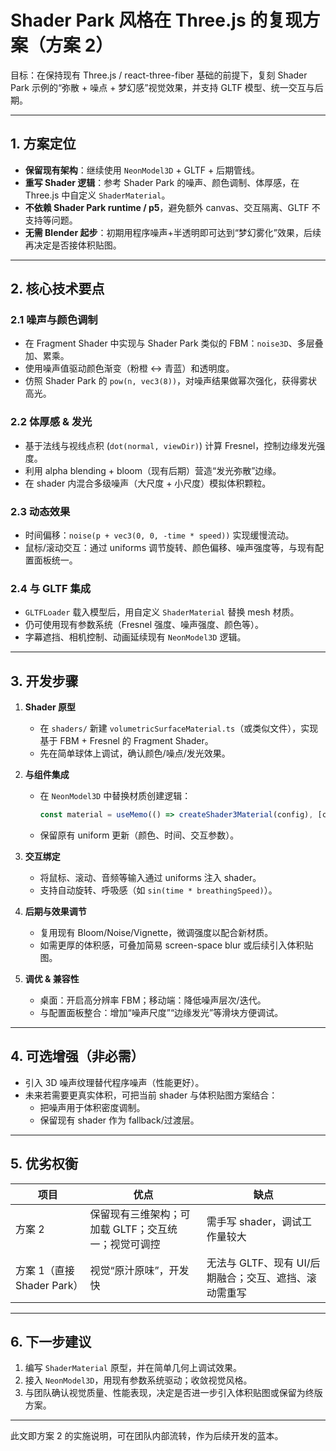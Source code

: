 # Shader Park 风格在 Three.js 的复现方案（方案 2）

目标：在保持现有 Three.js / react-three-fiber 基础的前提下，复刻 Shader Park 示例的“弥散 + 噪点 + 梦幻感”视觉效果，并支持 GLTF 模型、统一交互与后期。

---

## 1. 方案定位
- **保留现有架构**：继续使用 `NeonModel3D` + GLTF + 后期管线。
- **重写 Shader 逻辑**：参考 Shader Park 的噪声、颜色调制、体厚感，在 Three.js 中自定义 `ShaderMaterial`。
- **不依赖 Shader Park runtime / p5**，避免额外 canvas、交互隔离、GLTF 不支持等问题。
- **无需 Blender 起步**：初期用程序噪声+半透明即可达到“梦幻雾化”效果，后续再决定是否接体积贴图。

---

## 2. 核心技术要点

### 2.1 噪声与颜色调制
- 在 Fragment Shader 中实现与 Shader Park 类似的 FBM：`noise3D`、多层叠加、累乘。
- 使用噪声值驱动颜色渐变（粉橙 ↔ 青蓝）和透明度。
- 仿照 Shader Park 的 `pow(n, vec3(8))`，对噪声结果做幂次强化，获得雾状高光。

### 2.2 体厚感 & 发光
- 基于法线与视线点积 (`dot(normal, viewDir)`) 计算 Fresnel，控制边缘发光强度。
- 利用 alpha blending + bloom（现有后期）营造“发光弥散”边缘。
- 在 shader 内混合多级噪声（大尺度 + 小尺度）模拟体积颗粒。

### 2.3 动态效果
- 时间偏移：`noise(p + vec3(0, 0, -time * speed))` 实现缓慢流动。
- 鼠标/滚动交互：通过 uniforms 调节旋转、颜色偏移、噪声强度等，与现有配置面板统一。

### 2.4 与 GLTF 集成
- `GLTFLoader` 载入模型后，用自定义 `ShaderMaterial` 替换 mesh 材质。
- 仍可使用现有参数系统（Fresnel 强度、噪声强度、颜色等）。
- 字幕遮挡、相机控制、动画延续现有 `NeonModel3D` 逻辑。

---

## 3. 开发步骤

1. **Shader 原型**
   - 在 `shaders/` 新建 `volumetricSurfaceMaterial.ts`（或类似文件），实现基于 FBM + Fresnel 的 Fragment Shader。
   - 先在简单球体上调试，确认颜色/噪点/发光效果。

2. **与组件集成**
   - 在 `NeonModel3D` 中替换材质创建逻辑：
     ```ts
     const material = useMemo(() => createShader3Material(config), [config]);
     ```
   - 保留原有 uniform 更新（颜色、时间、交互参数）。

3. **交互绑定**
   - 将鼠标、滚动、音频等输入通过 uniforms 注入 shader。
   - 支持自动旋转、呼吸感（如 `sin(time * breathingSpeed)`）。

4. **后期与效果调节**
   - 复用现有 Bloom/Noise/Vignette，微调强度以配合新材质。
   - 如需更厚的体积感，可叠加简易 screen-space blur 或后续引入体积贴图。

5. **调优 & 兼容性**
   - 桌面：开启高分辨率 FBM；移动端：降低噪声层次/迭代。
   - 与配置面板整合：增加“噪声尺度”“边缘发光”等滑块方便调试。

---

## 4. 可选增强（非必需）
- 引入 3D 噪声纹理替代程序噪声（性能更好）。
- 未来若需要更真实体积，可把当前 shader 与体积贴图方案结合：
  - 把噪声用于体积密度调制。
  - 保留现有 shader 作为 fallback/过渡层。

---

## 5. 优劣权衡
| 项目 | 优点 | 缺点 |
| --- | --- | --- |
| 方案 2 | 保留现有三维架构；可加载 GLTF；交互统一；视觉可调控 | 需手写 shader，调试工作量较大 |
| 方案 1（直接 Shader Park） | 视觉“原汁原味”，开发快 | 无法与 GLTF、现有 UI/后期融合；交互、遮挡、滚动需重写 |

---

## 6. 下一步建议
1. 编写 `ShaderMaterial` 原型，并在简单几何上调试效果。
2. 接入 `NeonModel3D`，用现有参数系统驱动；收敛视觉风格。
3. 与团队确认视觉质量、性能表现，决定是否进一步引入体积贴图或保留为终版方案。

---

此文即方案 2 的实施说明，可在团队内部流转，作为后续开发的蓝本。
